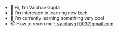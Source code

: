 - 👋 Hi, I’m Vaibhav Gupta
- 👀 I’m interested in learning new tech
- 🌱 I’m currently learning something very cool
- 📫 How to reach me :-vaibhavg7003@gmail.com

<!---
Sanuoss/Sanuoss is a ✨ special ✨ repository because its `README.md` (this file) appears on your GitHub profile.
You can click the Preview link to take a look at your changes.
--->
